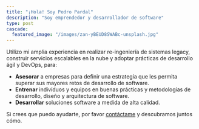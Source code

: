 ```yaml
---
title: "¡Hola! Soy Pedro Pardal"
description: "Soy emprendedor y desarrollador de software"
type: post
cascade:
  featured_image: "/images/zan-yBEUD8SWABc-unsplash.jpg"
---
```


Utilizo mi amplia experiencia en realizar re-ingeniería de sistemas legacy, construir servicios escalables en la nube y adoptar prácticas de desarrollo ágil y DevOps, para:

- **Asesorar** a empresas para definir una estrategia que les permita superar sus mayores retos de desarrollo de software.
- **Entrenar** indivíduos y equipos en buenas prácticas y metodologías de desarrollo, diseño y arquitectura de software.
- **Desarrollar** soluciones software a medida de alta calidad.

Si crees que puedo ayudarte, por favor [contáctame](/contacto/) y descubramos juntos cómo.